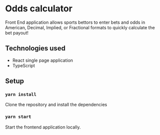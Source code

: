 # Odds calculator

Front End application allows sports bettors to enter bets and odds in American, Decimal, Implied, or Fractional formats to quickly calculate the bet payout!

## Technologies used
<ul>
<li>React single page application</li>
<li>TypeScript</li>
</ul>

## Setup

### `yarn install`

Clone the repository and install the dependencies

### `yarn start`

Start the frontend application locally. 